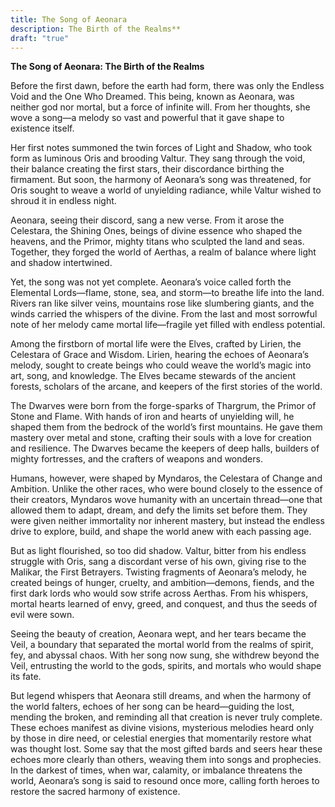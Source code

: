 ```yaml
---
title: The Song of Aeonara
description: The Birth of the Realms**
draft: "true"
---
```



**The Song of Aeonara: The Birth of the Realms**

Before the first dawn, before the earth had form, there was only the Endless Void and the One Who Dreamed. This being, known as Aeonara, was neither god nor mortal, but a force of infinite will. From her thoughts, she wove a song—a melody so vast and powerful that it gave shape to existence itself.

Her first notes summoned the twin forces of Light and Shadow, who took form as luminous Oris and brooding Valtur. They sang through the void, their balance creating the first stars, their discordance birthing the firmament. But soon, the harmony of Aeonara’s song was threatened, for Oris sought to weave a world of unyielding radiance, while Valtur wished to shroud it in endless night.

Aeonara, seeing their discord, sang a new verse. From it arose the Celestara, the Shining Ones, beings of divine essence who shaped the heavens, and the Primor, mighty titans who sculpted the land and seas. Together, they forged the world of Aerthas, a realm of balance where light and shadow intertwined.

Yet, the song was not yet complete. Aeonara’s voice called forth the Elemental Lords—flame, stone, sea, and storm—to breathe life into the land. Rivers ran like silver veins, mountains rose like slumbering giants, and the winds carried the whispers of the divine. From the last and most sorrowful note of her melody came mortal life—fragile yet filled with endless potential.

Among the firstborn of mortal life were the Elves, crafted by Lirien, the Celestara of Grace and Wisdom. Lirien, hearing the echoes of Aeonara’s melody, sought to create beings who could weave the world’s magic into art, song, and knowledge. The Elves became stewards of the ancient forests, scholars of the arcane, and keepers of the first stories of the world.

The Dwarves were born from the forge-sparks of Thargrum, the Primor of Stone and Flame. With hands of iron and hearts of unyielding will, he shaped them from the bedrock of the world’s first mountains. He gave them mastery over metal and stone, crafting their souls with a love for creation and resilience. The Dwarves became the keepers of deep halls, builders of mighty fortresses, and the crafters of weapons and wonders.

Humans, however, were shaped by Myndaros, the Celestara of Change and Ambition. Unlike the other races, who were bound closely to the essence of their creators, Myndaros wove humanity with an uncertain thread—one that allowed them to adapt, dream, and defy the limits set before them. They were given neither immortality nor inherent mastery, but instead the endless drive to explore, build, and shape the world anew with each passing age.

But as light flourished, so too did shadow. Valtur, bitter from his endless struggle with Oris, sang a discordant verse of his own, giving rise to the Malikar, the First Betrayers. Twisting fragments of Aeonara’s melody, he created beings of hunger, cruelty, and ambition—demons, fiends, and the first dark lords who would sow strife across Aerthas. From his whispers, mortal hearts learned of envy, greed, and conquest, and thus the seeds of evil were sown.

Seeing the beauty of creation, Aeonara wept, and her tears became the Veil, a boundary that separated the mortal world from the realms of spirit, fey, and abyssal chaos. With her song now sung, she withdrew beyond the Veil, entrusting the world to the gods, spirits, and mortals who would shape its fate.

But legend whispers that Aeonara still dreams, and when the harmony of the world falters, echoes of her song can be heard—guiding the lost, mending the broken, and reminding all that creation is never truly complete. These echoes manifest as divine visions, mysterious melodies heard only by those in dire need, or celestial energies that momentarily restore what was thought lost. Some say that the most gifted bards and seers hear these echoes more clearly than others, weaving them into songs and prophecies. In the darkest of times, when war, calamity, or imbalance threatens the world, Aeonara’s song is said to resound once more, calling forth heroes to restore the sacred harmony of existence.
